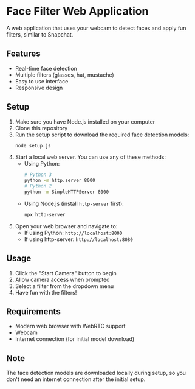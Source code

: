 # Face Filter Web Application

A web application that uses your webcam to detect faces and apply fun filters, similar to Snapchat.

## Features

- Real-time face detection
- Multiple filters (glasses, hat, mustache)
- Easy to use interface
- Responsive design

## Setup

1. Make sure you have Node.js installed on your computer
2. Clone this repository
3. Run the setup script to download the required face detection models:
   ```bash
   node setup.js
   ```
4. Start a local web server. You can use any of these methods:
   - Using Python:
     ```bash
     # Python 3
     python -m http.server 8000
     # Python 2
     python -m SimpleHTTPServer 8000
     ```
   - Using Node.js (install `http-server` first):
     ```bash
     npx http-server
     ```
5. Open your web browser and navigate to:
   - If using Python: `http://localhost:8000`
   - If using http-server: `http://localhost:8080`

## Usage

1. Click the "Start Camera" button to begin
2. Allow camera access when prompted
3. Select a filter from the dropdown menu
4. Have fun with the filters!

## Requirements

- Modern web browser with WebRTC support
- Webcam
- Internet connection (for initial model download)

## Note

The face detection models are downloaded locally during setup, so you don't need an internet connection after the initial setup. 